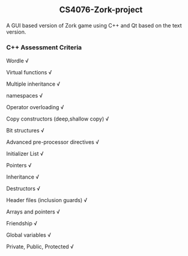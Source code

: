 ## <p align="center"> CS4076-Zork-project </p>
A GUI based version of Zork game using C++ and Qt based on the text version.


### C++ Assessment Criteria

Wordle √

Virtual functions √

Multiple inheritance √

namespaces √

Operator overloading √

Copy constructors (deep,shallow copy) √

Bit structures √

Advanced pre-processor directives √

Initializer List √

Pointers √

Inheritance √

Destructors √

Header files (inclusion guards) √

Arrays and pointers √

Friendship √

Global variables √

Private, Public, Protected √
